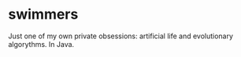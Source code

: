 swimmers
========

Just one of my own private obsessions: artificial life and evolutionary algorythms. In Java.
